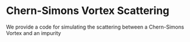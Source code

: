 # Chern-Simons Vortex Scattering
 We provide a code for simulating the scattering between a Chern-Simons Vortex and an impurity
